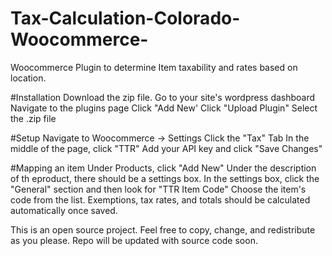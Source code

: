 # Tax-Calculation-Colorado-Woocommerce-
Woocommerce Plugin to determine Item taxability and rates based on location. 


#Installation
Download the zip file.
Go to your site's wordpress dashboard
Navigate to the plugins page
Click "Add New'
Click "Upload Plugin"
Select the .zip file

#Setup
Navigate to Woocommerce -> Settings
Click the "Tax" Tab
In the middle of the page, click "TTR"
Add your API key and click "Save Changes"

#Mapping an item
Under Products, click "Add New"
Under the description of th eproduct, there should be a settings box.
In the settings box, click the "General" section and then look for "TTR Item Code"
Choose the item's code from the list. Exemptions, tax rates, and totals should be calculated automatically once saved.


This is an open source project. Feel free to copy, change, and redistribute as you please. Repo will be updated with source code soon.
